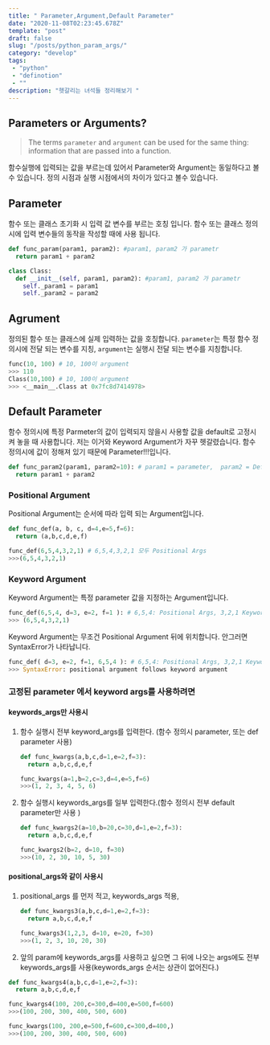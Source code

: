 ```yaml
---
title: " Parameter,Argument,Default Parameter"
date: "2020-11-08T02:23:45.678Z"
template: "post"
draft: false
slug: "/posts/python_param_args/"
category: "develop"
tags:
 - "python"
 - "definotion"
 - ""
description: "헷갈리는 녀석들 정리해보기 "
---
```

<h2 style="color:rgb(9, 136, 104)">  </h2>

## Parameters or Arguments?

> The terms `parameter` and `argument` can be used for the same thing: information that are passed into a function.

함수실행에  입력되는 값을 부르는데 있어서 Parameter와 Argument는 동일하다고 볼 수 있습니다. 정의 시점과 실행 시점에서의 차이가 있다고 볼수 있습니다.

## Parameter

함수 또는 클래스 초기화 시 입력 값 변수를 부르는 호칭 입니다. 함수 또는 클래스 정의시에 입력 변수들의 동작을 작성할 때에 사용 됩니다. 

```python
def func_param(param1, param2): #param1, param2 가 parametr
  return param1 + param2

class Class:
  def __init__(self, param1, param2): #param1, param2 가 parametr
    self._param1 = param1
    self._param2 = param2
```

## Agrument

정의된 함수 또는 클래스에 실제 입력하는 값을 호칭합니다. `parameter`는 특정 함수 정의시에 전달 되는 변수를 지칭, `argument`는 실행시 전달 되는 변수를 지칭합니다. 

```python
func(10, 100) # 10, 100이 argument
>>> 110
Class(10,100) # 10, 100이 argument
>>> <__main__.Class at 0x7fc8d7414978>
```

## Default Parameter

함수 정의시에 특정 Parmeter의 값이 입력되지 않을시 사용할 값을 default로 고정시켜 놓을 때 사용합니다. 저는 이거와 Keyword Argument가 자꾸 헷갈렸습니다. 함수 정의시에 값이 정해져 있기 때문에 Parameter!!!입니다. 

```python
def func_param2(param1, param2=10): # param1 = parameter,  param2 = Default Parameter
  return param1 + param2
```

### Positional Argument

Positional Argument는 순서에 따라 입력 되는 Argument입니다.

```python
def func_def(a, b, c, d=4,e=5,f=6): 
  return (a,b,c,d,e,f)

func_def(6,5,4,3,2,1) # 6,5,4,3,2,1 모두 Positional Args
>>>(6,5,4,3,2,1)
```

### Keyword Argument

Keyword Argument는 특정 parameter 값을 지정하는 Argument입니다.



```python
func_def(6,5,4, d=3, e=2, f=1 ): # 6,5,4: Positional Args, 3,2,1 Keyword Args
>>> (6,5,4,3,2,1) 


```

Keyword Argument는 무조건 Positional Argument 뒤에 위치합니다. 안그러면 SyntaxError가 나타납니다.

```python
func_def( d=3, e=2, f=1, 6,5,4 ): # 6,5,4: Positional Args, 3,2,1 Keyword Args
>>> SyntaxError: positional argument follows keyword argument
```

### 고정된 parameter 에서 keyword args를 사용하려면

#### keywords_args만 사용시

1. 함수 실행시 전부 keyword_args를 입력한다. (함수 정의시 parameter, 또는 def parameter 사용)

   ```python
   def func_kwargs(a,b,c,d=1,e=2,f=3):
     return a,b,c,d,e,f
   
   func_kwargs(a=1,b=2,c=3,d=4,e=5,f=6)
   >>>(1, 2, 3, 4, 5, 6)
   ```

2. 함수 실행시 keywords_args를 일부 입력한다.(함수 정의시 전부 default parameter만 사용 )

   ```python
   def func_kwargs2(a=10,b=20,c=30,d=1,e=2,f=3):
     return a,b,c,d,e,f
   
   func_kwargs2(b=2, d=10, f=30)
   >>>(10, 2, 30, 10, 5, 30)
   ```

#### positional_args와 같이 사용시

1. positional_args 를 먼저 적고, keywords_args 적용, 

   ```python
   def func_kwargs3(a,b,c,d=1,e=2,f=3):
     return a,b,c,d,e,f
   
   func_kwargs3(1,2,3, d=10, e=20, f=30)
   >>>(1, 2, 3, 10, 20, 30)
   ```

2. 앞의 param에 keywords_args를 사용하고 싶으면 그 뒤에 나오는 args에도 전부 keywords_args를 사용(keywords_args 순서는 상관이 없어진다.)

```python
def func_kwargs4(a,b,c,d=1,e=2,f=3):
  return a,b,c,d,e,f

func_kwargs4(100, 200,c=300,d=400,e=500,f=600)
>>>(100, 200, 300, 400, 500, 600)

func_kwargs(100, 200,e=500,f=600,c=300,d=400,)
>>>(100, 200, 300, 400, 500, 600)
```


